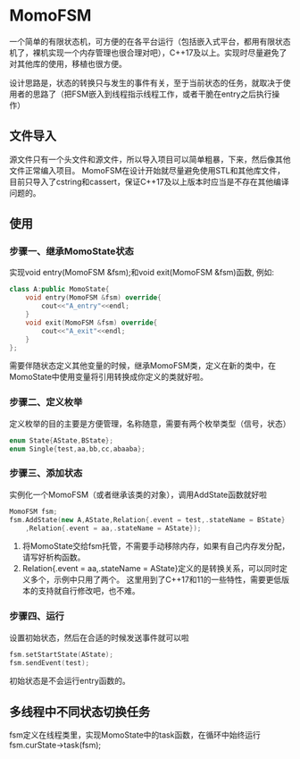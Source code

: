 # MomoFSM
一个简单的有限状态机，可方便的在各平台运行（包括嵌入式平台，都用有限状态机了，裸机实现一个内存管理也很合理对吧），C++17及以上。实现时尽量避免了对其他库的使用，移植也很方便。

设计思路是，状态的转换只与发生的事件有关，至于当前状态的任务，就取决于使用者的思路了（把FSM嵌入到线程指示线程工作，或者干脆在entry之后执行操作）

## 文件导入
源文件只有一个头文件和源文件，所以导入项目可以简单粗暴，下来，然后像其他文件正常编入项目。
MomoFSM在设计开始就尽量避免使用STL和其他库文件，目前只导入了cstring和cassert，保证C++17及以上版本时应当是不存在其他编译问题的。

## 使用
### 步骤一、继承MomoState状态
实现void entry(MomoFSM &fsm);和void exit(MomoFSM &fsm)函数, 例如:
```C++
class A:public MomoState{
    void entry(MomoFSM &fsm) override{
        cout<<"A_entry"<<endl;
    }
    void exit(MomoFSM &fsm) override{
        cout<<"A_exit"<<endl;
    }
};
```
需要伴随状态定义其他变量的时候，继承MomoFSM类，定义在新的类中，在MomoState中使用变量将引用转换成你定义的类就好啦。
### 步骤二、定义枚举
定义枚举的目的主要是方便管理，名称随意，需要有两个枚举类型（信号，状态）
```C++
enum State{AState,BState};
enum Single{test,aa,bb,cc,abaaba};
```
### 步骤三、添加状态
实例化一个MomoFSM（或者继承该类的对象），调用AddState函数就好啦
```C++
MomoFSM fsm;
fsm.AddState(new A,AState,Relation{.event = test,.stateName = BState}
    ,Relation{.event = aa,.stateName = AState});
```
1. 将MomoState交给fsm托管，不需要手动移除内存，如果有自己内存发分配，请写好析构函数。
2. Relation{.event = aa,.stateName = AState}定义的是转换关系，可以同时定义多个，示例中只用了两个。
这里用到了C++17和11的一些特性，需要更低版本的支持就自行修改吧，也不难。
### 步骤四、运行
设置初始状态，然后在合适的时候发送事件就可以啦
```C++
fsm.setStartState(AState);
fsm.sendEvent(test);
```
初始状态是不会运行entry函数的。
## 多线程中不同状态切换任务
fsm定义在线程类里，实现MomoState中的task函数，在循环中始终运行fsm.curState->task(fsm);